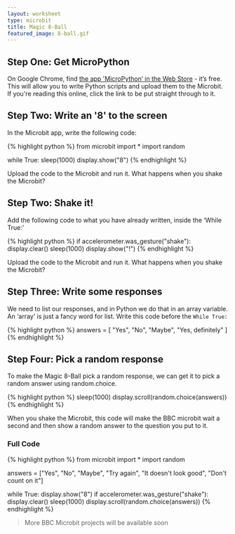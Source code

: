 ```yaml
---
layout: worksheet
type: microbit
title: Magic 8-Ball
featured_image: 8-ball.gif
---
```


## Step One: Get MicroPython

On Google Chrome, find [the app 'MicroPython’ in the Web Store](https://chrome.google.com/webstore/detail/micropython/lhdjeebhcalhgnbigbngiaglmladclbo?hl=en-GB) - it’s free. This will allow you to write Python scripts and upload them to the Microbit. If you're reading this online, click the link to be put straight through to it.

## Step Two: Write an '8' to the screen

In the Microbit app, write the following code:

{% highlight python %}
from microbit import *
import random

while True:
    sleep(1000)
    display.show("8")
{% endhighlight %}

Upload the code to the Microbit and run it. What happens when you shake the Microbit?

## Step Two: Shake it!

Add the following code to what you have already written, inside the ‘While True:’

{% highlight python %}
if accelerometer.was_gesture("shake"):
    display.clear()
    sleep(1000)
    display.show("!")
{% endhighlight %}

Upload the code to the Microbit and run it. What happens when you shake the Microbit?

## Step Three: Write some responses

We need to list our responses, and in Python we do that in an array variable. An ‘array’ is just a fancy word for list. Write this code before the `While True:`

{% highlight python %}
answers = [
    "Yes",
    "No",
    "Maybe",
    "Yes, definitely"
]
{% endhighlight %}

## Step Four: Pick a random response

To make the Magic 8-Ball pick a random response, we can get it to pick a random answer using random.choice.

{% highlight python %}
sleep(1000)
display.scroll(random.choice(answers))
{% endhighlight %}

When you shake the Microbit, this code will make the BBC microbit wait a second and then show a random answer to the question you put to it.

### Full Code

{% highlight python %}
from microbit import *
import random

answers = ["Yes", "No", "Maybe", "Try again", "It doesn't look good", "Don't count on it"]

while True:
    display.show("8")
    if accelerometer.was_gesture("shake"):
        display.clear()
        sleep(1000)
        display.scroll(random.choice(answers))
{% endhighlight %}

> More BBC Microbit projects will be available soon
